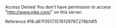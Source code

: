 Access Denied You don't have permission to access "http://www.nike.com/" on this server.

Reference #18.d67f3517.1576129797.276b1df5